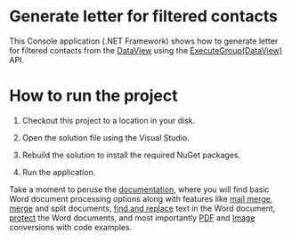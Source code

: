# Generate letter for filtered contacts

This Console application (.NET Framework) shows how to generate letter for filtered contacts from the [DataView](https://docs.microsoft.com/en-us/dotnet/api/system.data.dataview?view=netframework-4.8) using the [ExecuteGroup(DataView)](https://help.syncfusion.com/cr/cref_files/file-formats/Syncfusion.DocIO.Base~Syncfusion.DocIO.DLS.MailMerge~ExecuteGroup(DataView).html) API.

# How to run the project

1. Checkout this project to a location in your disk.

2. Open the solution file using the Visual Studio.

3. Rebuild the solution to install the required NuGet packages.

4. Run the application. 

Take a moment to peruse the [documentation](https://help.syncfusion.com/file-formats/docio/getting-started), where you will find basic Word document processing options along with features like [mail merge](https://help.syncfusion.com/file-formats/docio/working-with-mailmerge), [merge](https://help.syncfusion.com/file-formats/docio/working-with-word-document#merging-word-documents "") and split documents, [find and replace](https://help.syncfusion.com/file-formats/docio/working-with-find-and-replace) text in the Word document, [protect](https://help.syncfusion.com/file-formats/docio/working-with-security) the Word documents, and most importantly [PDF](https://help.syncfusion.com/file-formats/docio/word-to-pdf) and [Image](https://help.syncfusion.com/file-formats/docio/word-to-image) conversions with code examples.
